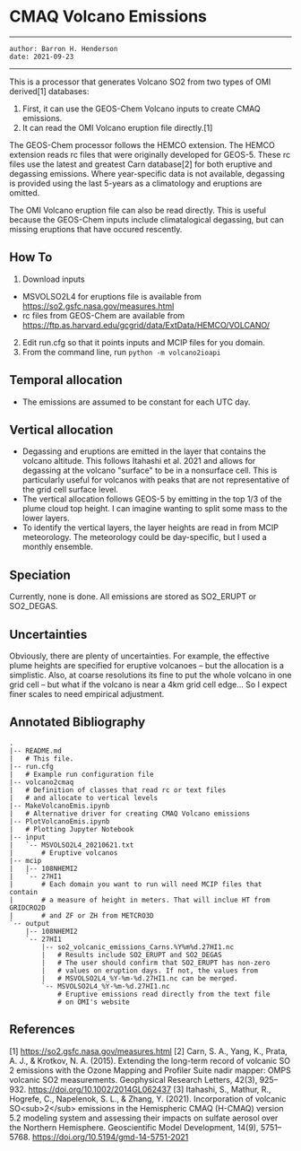 # CMAQ Volcano Emissions

---
    author: Barron H. Henderson
    date: 2021-09-23
---

This is a processor that generates Volcano SO2 from two types of OMI derived[1]
databases:

1. First, it can use the GEOS-Chem Volcano inputs to create CMAQ emissions. 
2. It can read the OMI Volcano eruption file directly.[1]

The GEOS-Chem processor follows the HEMCO extension. The HEMCO extension reads
rc files that were originally developed for GEOS-5. These rc files use the
latest and greatest Carn database[2] for both eruptive and degassing emissions.
Where year-specific data is not available, degassing is provided using the last
5-years as a climatology and eruptions are omitted.

The OMI Volcano eruption file can also be read directly. This is useful because
the GEOS-Chem inputs include climatalogical degassing, but can missing
eruptions that have occured rescently.

## How To

1. Download inputs
  * MSVOLSO2L4 for eruptions file is available from
    https://so2.gsfc.nasa.gov/measures.html
  * rc files from GEOS-Chem are available from
    https://ftp.as.harvard.edu/gcgrid/data/ExtData/HEMCO/VOLCANO/
2. Edit run.cfg so that it points inputs and MCIP files for you domain.
3. From the command line, run `python -m volcano2ioapi`

## Temporal allocation

* The emissions are assumed to be constant for each UTC day.

## Vertical allocation

* Degassing and eruptions are emitted in the layer that contains the volcano
  altitude. This follows Itahashi et al. 2021 and allows for degassing at the
  volcano "surface" to be in a nonsurface cell. This is particularly useful
  for volcanos with peaks that are not representative of the grid cell surface
  level.
* The vertical allocation follows GEOS-5 by emitting in the top 1/3 of the
  plume cloud top height. I can imagine wanting to split some mass to the lower
  layers. 
* To identify the vertical layers, the layer heights are read in from MCIP
  meteorology. The meteorology could be day-specific, but I used a monthly
  ensemble. 

## Speciation

Currently, none is done. All emissions are stored as SO2_ERUPT or SO2_DEGAS.

## Uncertainties

Obviously, there are plenty of uncertainties. For example, the effective plume
heights are specified for eruptive volcanoes – but the allocation is a
simplistic. Also, at coarse resolutions its fine to put the whole volcano in
one grid cell – but what if the volcano is near a 4km grid cell edge… So I
expect finer scales to need empirical adjustment.

## Annotated Bibliography

```
.
|-- README.md
|   # This file.
|-- run.cfg
|   # Example run configuration file
|-- volcano2cmaq
|   # Definition of classes that read rc or text files
|   # and allocate to vertical levels
|-- MakeVolcanoEmis.ipynb
|   # Alternative driver for creating CMAQ Volcano emissions
|-- PlotVolcanoEmis.ipynb
|   # Plotting Jupyter Notebook
|-- input
|   `-- MSVOLSO2L4_20210621.txt
|       # Eruptive volcanos
|-- mcip
|   |-- 108NHEMI2
|   `-- 27HI1
|       # Each domain you want to run will need MCIP files that contain
|       # a measure of height in meters. That will inclue HT from GRIDCRO2D
|       # and ZF or ZH from METCRO3D
`-- output
    |-- 108NHEMI2
    `-- 27HI1
        |-- so2_volcanic_emissions_Carns.%Y%m%d.27HI1.nc
        |   # Results include SO2_ERUPT and SO2_DEGAS
        |   # The user should confirm that SO2_ERUPT has non-zero
        |   # values on eruption days. If not, the values from 
        |   # MSVOLSO2L4_%Y-%m-%d.27HI1.nc can be merged.
        `-- MSVOLSO2L4_%Y-%m-%d.27HI1.nc
            # Eruptive emissions read directly from the text file
            # on OMI's website
```

## References

[1] https://so2.gsfc.nasa.gov/measures.html
[2] Carn, S. A., Yang, K., Prata, A. J., & Krotkov, N. A. (2015). Extending the long-term record of volcanic SO 2 emissions with the Ozone Mapping and Profiler Suite nadir mapper: OMPS volcanic SO2 measurements. Geophysical Research Letters, 42(3), 925–932. https://doi.org/10.1002/2014GL062437
[3] Itahashi, S., Mathur, R., Hogrefe, C., Napelenok, S. L., & Zhang, Y. (2021). Incorporation of volcanic SO&lt;sub&gt;2&lt;/sub&gt; emissions in the Hemispheric CMAQ (H-CMAQ) version 5.2 modeling system and assessing their impacts on sulfate aerosol over the Northern Hemisphere. Geoscientific Model Development, 14(9), 5751–5768. https://doi.org/10.5194/gmd-14-5751-2021
